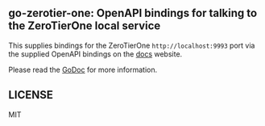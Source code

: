 ## go-zerotier-one: OpenAPI bindings for talking to the ZeroTierOne local service

This supplies bindings for the ZeroTierOne `http://localhost:9993` port via the
supplied OpenAPI bindings on the [docs](https://docs.zerotier.com) website.

Please read the [GoDoc](https://pkg.go.dev/github.com/zerotier/go-zerotier-one) for more information.

## LICENSE

MIT
